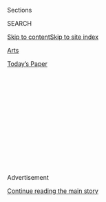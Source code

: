 <div id="app">

<div>

<div>

<div>

<div class="NYTAppHideMasthead css-1q2w90k e1suatyy0">

<div class="section css-ui9rw0 e1suatyy2">

<div class="css-eph4ug er09x8g0">

<div class="css-6n7j50">

</div>

<span class="css-1dv1kvn">Sections</span>

<div class="css-10488qs">

<span class="css-1dv1kvn">SEARCH</span>

</div>

[Skip to content](#site-content)[Skip to site
index](#site-index)

</div>

<div id="masthead-section-label" class="css-1wr3we4 eaxe0e00">

[Arts](https://www.nytimes3xbfgragh.onion/section/arts)

</div>

<div class="css-10698na e1huz5gh0">

</div>

</div>

<div id="masthead-bar-one" class="section hasLinks css-15hmgas e1csuq9d3">

<div class="css-uqyvli e1csuq9d0">

</div>

<div class="css-1uqjmks e1csuq9d1">

</div>

<div class="css-9e9ivx">

[](https://myaccount.nytimes3xbfgragh.onion/auth/login?response_type=cookie&client_id=vi)

</div>

<div class="css-1bvtpon e1csuq9d2">

[Today’s
Paper](https://www.nytimes3xbfgragh.onion/section/todayspaper)

</div>

</div>

</div>

</div>

<div data-aria-hidden="false">

<div id="site-content" data-role="main">

<div>

<div class="css-1aor85t" style="opacity:0.000000001;z-index:-1;visibility:hidden">

<div class="css-1hqnpie">

<div class="css-epjblv">

<span class="css-17xtcya">[Arts](/section/arts)</span><span class="css-x15j1o">|</span><span class="css-fwqvlz">The
Calm Voice Asking Thorny Questions in ‘Death, Sex &
Money’</span>

</div>

<div class="css-k008qs">

<div class="css-1iwv8en">

<span class="css-18z7m18"></span>

<div>

</div>

</div>

<span class="css-1n6z4y">https://nyti.ms/31don2O</span>

<div class="css-1705lsu">

<div class="css-4xjgmj">

<div class="css-4skfbu" data-role="toolbar" data-aria-label="Social Media Share buttons, Save button, and Comments Panel with current comment count" data-testid="share-tools">

  - 
  - 
  - 
  - 
    
    <div class="css-6n7j50">
    
    </div>

  - 

</div>

</div>

</div>

</div>

</div>

</div>

<div id="NYT_TOP_BANNER_REGION" class="css-13pd83m">

</div>

<div id="top-wrapper" class="css-1sy8kpn">

<div id="top-slug" class="css-l9onyx">

Advertisement

</div>

[Continue reading the main
story](#after-top)

<div class="ad top-wrapper" style="text-align:center;height:100%;display:block;min-height:250px">

<div id="top" class="place-ad" data-position="top" data-size-key="top">

</div>

</div>

<div id="after-top">

</div>

</div>

<div>

<div id="sponsor-wrapper" class="css-1hyfx7x">

<div id="sponsor-slug" class="css-19vbshk">

Supported by

</div>

[Continue reading the main
story](#after-sponsor)

<div id="sponsor" class="ad sponsor-wrapper" style="text-align:center;height:100%;display:block">

</div>

<div id="after-sponsor">

</div>

</div>

<div class="css-186x18t">

</div>

<div class="css-1vkm6nb ehdk2mb0">

# The Calm Voice Asking Thorny Questions in ‘Death, Sex & Money’

</div>

In her podcast, Anna Sale inspires her guests to share their darkest
thoughts and deepest secrets. The intimate conversations feel more
urgent than ever.

<div class="css-79elbk" data-testid="photoviewer-wrapper">

<div class="css-z3e15g" data-testid="photoviewer-wrapper-hidden">

</div>

<div class="css-1a48zt4 ehw59r15" data-testid="photoviewer-children">

![<span class="css-16f3y1r e13ogyst0" data-aria-hidden="true">Anna Sale
created the podcast in 2014. The tagline: “The things we think about a
lot and need to talk about
more.”</span><span class="css-cnj6d5 e1z0qqy90" itemprop="copyrightHolder"><span class="css-1ly73wi e1tej78p0">Credit...</span><span><span>Devin
Oktar Yalkin for The New York
Times</span></span></span>](https://static01.graylady3jvrrxbe.onion/images/2020/08/03/arts/00anna-sale1/merlin_174742218_9e2cdbb1-6ad7-4ce9-a241-9e02024a2048-articleLarge.jpg?quality=75&auto=webp&disable=upscale)

</div>

</div>

<div class="css-18e8msd">

<div class="css-vp77d3 epjyd6m0">

<div class="css-hus3qt ey68jwv0" data-aria-hidden="true">

[![Reggie
Ugwu](https://static01.graylady3jvrrxbe.onion/images/2018/06/13/multimedia/author-reggie-ugwu/author-reggie-ugwu-thumbLarge.jpg
"Reggie Ugwu")](https://www.nytimes3xbfgragh.onion/by/reggie-ugwu)

</div>

<div class="css-1baulvz">

By [<span class="css-1baulvz last-byline" itemprop="name">Reggie
Ugwu</span>](https://www.nytimes3xbfgragh.onion/by/reggie-ugwu)

</div>

</div>

  - 
    
    <div class="css-ld3wwf e16638kd2">
    
    Published Aug. 2, 2020Updated Aug. 3,
    2020
    
    </div>

  - 
    
    <div class="css-4xjgmj">
    
    <div class="css-pvvomx" data-role="toolbar" data-aria-label="Social Media Share buttons, Save button, and Comments Panel with current comment count" data-testid="share-tools">
    
      - 
      - 
      - 
      - 
        
        <div class="css-6n7j50">
        
        </div>
    
      - 
    
    </div>
    
    </div>

</div>

</div>

<div class="section meteredContent css-1r7ky0e" name="articleBody" itemprop="articleBody">

<div class="css-1fanzo5 StoryBodyCompanionColumn">

<div class="css-53u6y8">

If you want to know what it feels like to be listened to, if, in our
moment of detachment and division, you’ve forgotten the basic pleasure
of revealing something delicate about yourself to another person, and of
having that person respond by taking a sincere and sustained interest,
allow Anna Sale to remind you.

I experienced it earlier this summer, when I made Sale pretend that I
was a guest on her acclaimed interview podcast, “[Death, Sex &
Money](https://www.wnycstudios.org/podcasts/deathsexmoney).” With little
more knowledge of her subject than could be gleaned from an email
signature and a few minutes of small talk, she felt her way toward a
line of questioning that left a lump in my throat and a storm of
memories flashing before my eyes.

*What was the career arc that led you to The New York Times at this
moment? When did you feel like “I’m uncertain if I can get paid writing
about the things that I love and think are important?” Have there been
moments when it didn’t feel like that was going to be possible? How did
you figure that out? Were there people in your life who were there to
support you?*

Listeners to Sale’s show are familiar with questions like these,
questions that lock on to moments of unease, irresolution or tenderness
that we don’t always put into words. Since she created “Death, Sex &
Money” for WNYC in 2014, Sale has asked them weekly of both famous
people (Bill Withers, Jane Fonda) and nonfamous people, many of whom
send in letters and voice memos inspired by the show’s tagline: “The
things we think about a lot and need to talk about more.”

</div>

</div>

<div class="css-1fanzo5 StoryBodyCompanionColumn">

<div class="css-53u6y8">

Guests have included a copywriter who [paid her bills by working as a
“sugar
baby,”](https://www.wnycstudios.org/podcasts/deathsexmoney/episodes/seeking-arrangement-sugar-daddy-death-sex-money)
a woman who’d [recently given birth to a stillborn
child](https://www.wnycstudios.org/podcasts/deathsexmoney/episodes/stillbirth-death-sex-money)
and a Black man in Chicago who was [tortured by the
police](https://www.wnycstudios.org/podcasts/deathsexmoney/episodes/darrell-cannon-2020-death-sex-money),
to name just a few.

In the era of Covid-19 and mandated social isolation, the show’s
intimate conversations feel more urgent than ever. Several recent
episodes — including a series of interviews with essential workers and
“[Skin
Hunger,](https://www.wnycstudios.org/podcasts/deathsexmoney/episodes/skin-hunger-love-radio-part-1)”
a two-part collaboration with the podcast “[Love +
Radio](https://loveandradio.org/)” about the longing for physical touch
— have confronted our pandemic reality explicitly.

But the show is perhaps most valuable as a long-running investigation
into interpersonal estrangement of all kinds. If no human experience
should be regarded as alien, to paraphrase the Roman playwright Terence,
then “Death, Sex & Money” offers a fuller view of what being human can
mean.

Sale, 39, has straight, shoulder-length brown hair and the
enthusiastically analytical manner of a therapist at happy hour. In
March, she left her home in Berkeley, Calif., to shelter with her
husband, two young daughters and in-laws at her in-laws’ house in Cody,
Wyo. During our video call, she sat on the floor of a closet that has
been serving as a temporary “Death, Sex & Money” studio.

Sale grew up in Charleston, W.Va., the fourth of five daughters, with a
father who was an orthopedic surgeon and a mother who was a physical
therapist. Both of her parents were regular listeners of NPR, and Sale,
an observer born into a family of talkers, loved to listen to Terry
Gross while riding in the back seat. She moved away for college in 1999
— she studied history at Stanford and worked at the Martin Luther King
Jr. Papers Project there — but returned home after graduation without a
clear vision for her future.

</div>

</div>

<div class="css-1fanzo5 StoryBodyCompanionColumn">

<div class="css-53u6y8">

“I had all of this energy and didn’t know where to direct it,” she said.

</div>

</div>

<div class="css-79elbk" data-testid="photoviewer-wrapper">

<div class="css-z3e15g" data-testid="photoviewer-wrapper-hidden">

</div>

<div class="css-1a48zt4 ehw59r15" data-testid="photoviewer-children">

![<span class="css-16f3y1r e13ogyst0" data-aria-hidden="true">In March,
Sale left her home in Berkeley, Calif., to shelter at her in-laws’ house
in Cody, Wyo, where she has turned a closet into a temporary “Death, Sex
& Money”
studio.</span><span class="css-cnj6d5 e1z0qqy90" itemprop="copyrightHolder"><span class="css-1ly73wi e1tej78p0">Credit...</span><span>Devin
Oktar Yalkin for The New York
Times</span></span>](https://static01.graylady3jvrrxbe.onion/images/2020/07/31/arts/00anna-sale2/merlin_174742251_972f9a5c-1227-4f9a-8ad1-3b394f914291-articleLarge.jpg?quality=75&auto=webp&disable=upscale)

</div>

</div>

<div class="css-1fanzo5 StoryBodyCompanionColumn">

<div class="css-53u6y8">

One day, her aunt told her to close her eyes and imagine someone who
made her feel jealous. She pictured Gross. Soon after, she got her first
break in journalism, as a local politics reporter for West Virginia
Public Radio. She spent three years there, plus one in Connecticut,
before moving to New York, where she cold-called her way into a job at
WNYC.

From 2010 to 2013, Sale reported on politics for the WNYC show “The
Takeaway.” During the 2012 presidential election, she led a series of
candid, in-depth conversations with voters in swing states. She had
hoped they might provide a counterbalance to the red meat of political
rallies and professional pundits, but the stories struggled to penetrate
the din of the horse race.

While covering Anthony Weiner’s second sexting scandal and ill-fated
mayoral bid in New York the following year, pangs of doubt about the
direction of her life returned. But not long after, she learned of an
internal WNYC contest soliciting ideas for its nascent podcast
operation. Sale, who was 33 and divorced at the time, realized that she
had one — a show where people would be given room to talk about hard
things that had shaped their lives. One day, while walking the dog, she
heard herself say the words “death, sex and money.”

The secret ingredient of the show is Sale’s empathic persona. Nick van
der Kolk, the host and director of “Love + Radio” and co-producer of
“Skin Hunger,” first noticed it in an early episode about [a massage
therapist](https://www.wnycstudios.org/podcasts/deathsexmoney/episodes/sex-worker-next-door)
who also did sex work.

“Usually, when you hear a story like that, it becomes either a tragic
thing or the flip-side, which is like militantly sex-positive,” he said.
“But their discussion was incredibly nuanced. The woman was completely
honest about not liking the job, but also about how she didn’t feel like
it was this horrendous thing that was destroying her life.”

</div>

</div>

<div class="css-1fanzo5 StoryBodyCompanionColumn">

<div class="css-53u6y8">

Often, as in an [episode about
pornography](https://www.wnycstudios.org/podcasts/deathsexmoney/episodes/porn-death-sex-money)
featuring a man using the pseudonym Daniel, who reported intrusive,
upsetting thoughts during sex, Sale’s forthright questioning — in a
finely tuned, feather-soft voice — elicits equally forthright answers.

> **SALE** Is it possible for you to have sex with your girlfriend that
> doesn’t feel hard?
> 
> **DANIEL** Sometimes, yeah. Is there ever a time when we have sex that
> I don’t have to talk to my brain? Where I don’t have to use the
> conscious part to talk to the unconscious part? No. But it doesn’t
> mean it’s not good.
> 
> **SALE** So what’s a sentence that you have to tell yourself?
> 
> **DANIEL** I’ll be like, “That’s not real, that doesn’t mean anything,
> that’s not what you really want, think about what you really want.”

“She’s a master of the craft,” said Stella Bugbee, editor in chief of
The Cut and a longtime fan of the show. “You can hear the generosity in
her voice, and it’s very genuine. But she doesn’t beat around the bush
and she doesn’t back away from pain.”

Sale, who said her experience covering politicians taught her to embrace
tough questions, doesn't work from a script during interviews. “I’m
listening and editing at the same time that I’m interviewing,” she said.
“If someone is opening up to me about something, I keep chasing the
thread until I can picture it and it feels real to me. *Where were you?
Who was there? What was that like?*”

Over the show’s six years, listeners have come to trust it as a vessel
for their most vulnerable selves. That has placed a particular burden on
Sale and her team of producers.

When I asked Sale if she ever felt that the emotional toll was too much
to bear, she brought up [the
episode](https://www.wnycstudios.org/podcasts/deathsexmoney/episodes/stillbirth-death-sex-money)
about the woman whose child had been stillborn. “It was the kind of loss
that our society is so paralyzed about and unable to figure out how to
acknowledge,” Sale said.

After conducting the interview, in which Sale, who had recently given
birth to her second daughter, asked the woman about deciding to hold the
child and what she planned to do with her milk, she took the rest of the
day off, called a close friend and went home to her family. Once the
episode had aired, she began to hear from listeners.

“There was a woman who donated 50 trees to be planted in the child’s
name, a man in our building who said he’d never thought about this
subject before, and a woman who said that it had happened to her 25
years ago and it’s still the most painful thing she’s ever gone
through,” she said. “I was moved that we had been a place where people
could encounter that kind of experience and think about how it exists in
the world that they live in. It made me proud that we hadn’t looked
away.”

</div>

</div>

</div>

<div>

</div>

<div>

</div>

<div>

</div>

<div>

<div id="bottom-wrapper" class="css-1ede5it">

<div id="bottom-slug" class="css-l9onyx">

Advertisement

</div>

[Continue reading the main
story](#after-bottom)

<div id="bottom" class="ad bottom-wrapper" style="text-align:center;height:100%;display:block;min-height:90px">

</div>

<div id="after-bottom">

</div>

</div>

</div>

</div>

</div>

## Site Index

<div>

</div>

## Site Information Navigation

  - [© <span>2020</span> <span>The New York Times
    Company</span>](https://help.nytimes3xbfgragh.onion/hc/en-us/articles/115014792127-Copyright-notice)

<!-- end list -->

  - [NYTCo](https://www.nytco.com/)
  - [Contact
    Us](https://help.nytimes3xbfgragh.onion/hc/en-us/articles/115015385887-Contact-Us)
  - [Work with us](https://www.nytco.com/careers/)
  - [Advertise](https://nytmediakit.com/)
  - [T Brand Studio](http://www.tbrandstudio.com/)
  - [Your Ad
    Choices](https://www.nytimes3xbfgragh.onion/privacy/cookie-policy#how-do-i-manage-trackers)
  - [Privacy](https://www.nytimes3xbfgragh.onion/privacy)
  - [Terms of
    Service](https://help.nytimes3xbfgragh.onion/hc/en-us/articles/115014893428-Terms-of-service)
  - [Terms of
    Sale](https://help.nytimes3xbfgragh.onion/hc/en-us/articles/115014893968-Terms-of-sale)
  - [Site
    Map](https://spiderbites.nytimes3xbfgragh.onion)
  - [Help](https://help.nytimes3xbfgragh.onion/hc/en-us)
  - [Subscriptions](https://www.nytimes3xbfgragh.onion/subscription?campaignId=37WXW)

</div>

</div>

</div>

</div>
